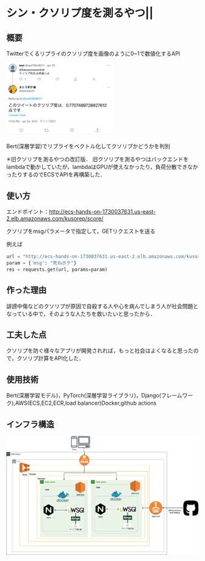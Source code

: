 # シン・クソリプ度を測るやつ||
## 概要
Twitterでくるリプライのクソリプ度を画像のように0~1で数値化するAPI

<img src="./img/example.png" width="280">

Bert(深層学習)でリプライをベクトル化してクソリプかどうかを判別

✳︎旧クソリプを測るやつの改訂版．
旧クソリプを測るやつはバックエンドをlambdaで動かしていたが，lambdaはGPUが使えなかったり，負荷分散できなかったりするのでECSでAPIを再構築した．
## 使い方
エンドポイント：http://ecs-hands-on-1730037631.us-east-2.elb.amazonaws.com/kusorep/score/

クソリプをmsgパラメータで指定して，GETリクエストを送る

例えば
```python:example.py
url = "http://ecs-hands-on-1730037631.us-east-2.elb.amazonaws.com/kusorep/score/"
param = {'msg': "死ねボケ"}
res = requests.get(url, params=param)
```

## 作った理由
誹謗中傷などのクソリプが原因で自殺する人や心を病んでしまう人が社会問題となっている中で，そのような人たちを救いたいと思ったから．

## 工夫した点
クソリプを防ぐ様々なアプリが開発されれば，もっと社会はよくなると思ったので，クソリプ計算をAPI化した．

## 使用技術
Bert(深層学習モデル)，PyTorch(深層学習ライブラリ)，Django(フレームワーク),AWS(ECS,EC2,ECR,load balancer)Docker,github actions
## インフラ構造
<img src = "./img/infra.png">
